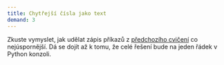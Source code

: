 ```yaml
---
title: Chytřejší čísla jako text
demand: 3
---
```


Zkuste vymyslet, jak udělat zápis příkazů z [předchozího cvičení](#cvi-cisla-jako-text) co nejúspornější. Dá se dojít až k tomu, že celé řešení bude na jeden řádek v Python konzoli.
